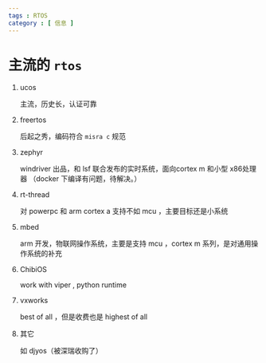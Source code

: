 ```yaml
---
tags : RTOS 
category : [ 信息 ]
---
```


主流的 `rtos`
===



1. ucos
 
 	主流，历史长，认证可靠


2. freertos

  	后起之秀，编码符合 `misra c` 规范


3. zephyr

  	windriver 出品，和 lsf 联合发布的实时系统，面向cortex m 和小型 x86处理器  （docker 下编译有问题，待解决。）


4. rt-thread


	对 powerpc 和 arm cortex a 支持不如 mcu ，主要目标还是小系统


5. mbed


  	arm 开发，物联网操作系统，主要是支持 mcu ，cortex m 系列，是对通用操作系统的补充


6. ChibiOS


  	work with viper , python runtime

7. vxworks


  	best of all ，但是收费也是 highest of all


8. 其它
 
 
 	如 djyos（被深瑞收购了）




